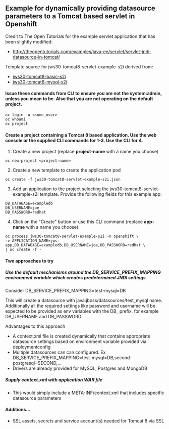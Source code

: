 ## Example for dynamically providing datasource parameters to a Tomcat based servlet in Openshift

Credit to The Open Tutorials for the example servlet application that has been slightly modified:
- http://theopentutorials.com/examples/java-ee/servlet/servlet-jndi-datasource-in-tomcat/

Template source for jws30-tomcat8-servlet-example-s2i derived from:
- [jws30-tomcat8-basic-s2i](https://github.com/jboss-openshift/application-templates/blob/master/webserver/jws30-tomcat8-basic-s2i.json)
- [jws30-tomcat8-mysql-s2i](https://github.com/jboss-openshift/application-templates/blob/master/webserver/jws30-tomcat8-mysql-s2i.json)


#### Issue these commands from CLI to ensure you are not the system:admin, unless you mean to be.  Also that you are not operating on the default project.
```
oc login -u <some_user>
oc whoami
oc project
```

#### Create a project containing a Tomcat 8 based application.  Use the web console or the supplied CLI commands for 1-3.  Use the CLI for 4.

1.  Create a new project (replace **project-name** with a name you choose)

  ```
  oc new-project <project-name>
  ```

2.  Create a new template to create the application pod

  ```
  oc create -f jws30-tomcat8-servlet-example-s2i.json
  ```

3.  Add an application to the project selecting the jws30-tomcat8-servlet-example-s2i template.  Provide the following fields for this example app:

  ```
  DB_DATABASE=exampledb
  DB_USERNAME=joe
  DB_PASSWORD=redhat
  ```

4.  Click on the "Create" button or use this CLI command (replace **app-name** with a name you choose):

  ```
  oc process jws30-tomcat8-servlet-example-s2i -n openshift \
  -v APPLICATION_NAME=jws-app,DB_DATABASE=exampledb,DB_USERNAME=joe,DB_PASSWORD=redhat \
  | oc create -f -
  ```

#### Two approaches to try
##### Use the default mechanisms around the DB_SERVICE_PREFIX_MAPPING environment variable which creates predetermined JNDI settings
Consider DB_SERVICE_PREFIX_MAPPING=test-mysql=DB

This will create a datasource with java:jboss/datasources/test_mysql name. Additionally all the required settings like password and username will be expected to be provided as env variables with the DB_ prefix, for example DB_USERNAME and DB_PASSWORD.

Advantages to this approach
- A context.xml file is created dynamically that contains appropriate datasource settings based on environment variable provided via deploymentconfig
- Multiple datasources can can configured. Ex DB_SERVICE_PREFIX_MAPPING=test-mysql=DB,second-postgresql=SECOND,...
- Drivers are already provided for MySQL, Postgres and MongoDB

##### Supply context.xml with application WAR file
- This would simply include a META-INF/context.xml that includes specific datasource parameters


#### Additions...
- SSL assets, secrets and service account(s) needed for Tomcat 8 via SSL


